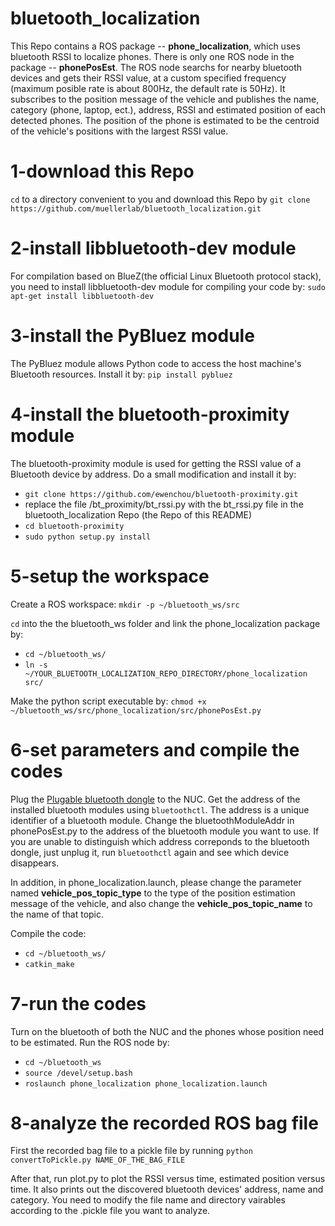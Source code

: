 # bluetooth_localization
This Repo contains a ROS package -- **phone_localization**, which uses bluetooth RSSI to localize phones. There is only one ROS node in the package -- **phonePosEst**. The ROS node searchs for nearby bluetooth devices and gets their RSSI value, at a custom specified frequency (maximum posible rate is about 800Hz, the default rate is 50Hz). It subscribes to the position message of the vehicle and publishes the name, category (phone, laptop, ect.), address, RSSI and estimated position of each detected phones. The position of the phone is estimated to be the centroid of the vehicle's positions with the largest RSSI value.

# 1-download this Repo
`cd` to a directory convenient to you and download this Repo by `git clone https://github.com/muellerlab/bluetooth_localization.git`

# 2-install libbluetooth-dev module
For compilation based on BlueZ(the official Linux Bluetooth protocol stack), you need to install libbluetooth-dev module for compiling your code by: `sudo apt-get install libbluetooth-dev`

# 3-install the PyBluez module
The PyBluez module allows Python code to access the host machine's Bluetooth resources. Install it by: `pip install pybluez`

# 4-install the bluetooth-proximity module
The bluetooth-proximity module is used for getting the RSSI value of a Bluetooth device by address. Do a small modification and install it by:
* `git clone https://github.com/ewenchou/bluetooth-proximity.git`
*  replace the file /bt_proximity/bt_rssi.py with the bt_rssi.py file in the bluetooth_localization Repo (the Repo of this README)
* `cd bluetooth-proximity`
* `sudo python setup.py install`

# 5-setup the workspace 
Create a ROS workspace:
`mkdir -p ~/bluetooth_ws/src`

`cd` into the the bluetooth_ws folder and link the phone_localization package by:
* `cd ~/bluetooth_ws/`
* `ln -s ~/YOUR_BLUETOOTH_LOCALIZATION_REPO_DIRECTORY/phone_localization src/`

Make the python script executable by:
`chmod +x ~/bluetooth_ws/src/phone_localization/src/phonePosEst.py`


# 6-set parameters and compile the codes
Plug the [Plugable bluetooth dongle](https://www.amazon.com/Plugable-Bluetooth-Adapter-Raspberry-Compatible/dp/B009ZIILLI/) to the NUC. Get the address of the installed bluetooth modules using `bluetoothctl`. The address is a unique identifier of a bluetooth module. Change the bluetoothModuleAddr in phonePosEst.py to the address of the bluetooth module you want to use. If you are unable to distinguish which address correponds to the bluetooth dongle, just unplug it, run `bluetoothctl` again and see which device disappears.

In addition, in phone_localization.launch, please change the parameter named **vehicle_pos_topic_type** to the type of the position estimation message of the vehicle, and also change the **vehicle_pos_topic_name** to the name of that topic.  

Compile the code:
* `cd ~/bluetooth_ws/`
* `catkin_make`

# 7-run the codes 
Turn on the bluetooth of both the NUC and the phones whose position need to be estimated. Run the ROS node by:
* `cd ~/bluetooth_ws`
* `source /devel/setup.bash`
* `roslaunch phone_localization phone_localization.launch`

# 8-analyze the recorded ROS bag file
First the recorded bag file to a pickle file by running `python convertToPickle.py NAME_OF_THE_BAG_FILE`

After that, run plot.py to plot the RSSI versus time, estimated position versus time. It also prints out the discovered bluetooth devices' address, name and category. You need to modify the file name and directory vairables according to the .pickle file you want to analyze. 
